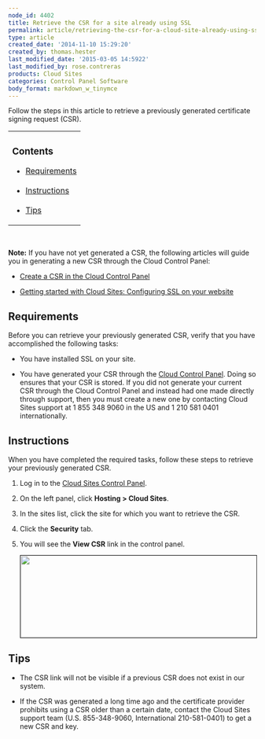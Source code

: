 ```yaml
---
node_id: 4402
title: Retrieve the CSR for a site already using SSL
permalink: article/retrieving-the-csr-for-a-cloud-site-already-using-ssl
type: article
created_date: '2014-11-10 15:29:20'
created_by: thomas.hester
last_modified_date: '2015-03-05 14:5922'
last_modified_by: rose.contreras
products: Cloud Sites
categories: Control Panel Software
body_format: markdown_w_tinymce
---
```


Follow the steps in this article to retrieve a previously generated certificate signing request (CSR).

<table>
	<tr>
		<td><h3>Contents</h3>
		<ul>
			<li><a href="#id">Requirements</a></li><br />
			<li><a href="RetrievingtheoldCSRforasiteusingSSL-Instructions">Instructions</a></li><br />
			<li><a href="RetrievingtheoldCSRforasiteusingSSL-TipsWarnings">Tips</a></li>
		</ul>
		</td>
	</tr>
</table>

<p>&nbsp;</p>

**Note:** If you have not yet generated a CSR, the following articles will guide you in generating a new CSR through the Cloud Control Panel:

- [Create a CSR in the Cloud Control Panel](http://www.rackspace.com/knowledge_center/article/create-a-csr-in-the-cloud-control-panel)

- [Getting started with Cloud Sites: Configuring SSL on your website](http://www.rackspace.com/knowledge_center/article/getting-started-with-cloud-sites-configuring-ssl-on-your-websites)


<a id="requirements"> </a>
## Requirements

Before you can retrieve your previously generated CSR, verify that you have accomplished the following tasks:

- You have installed SSL on your site. 

- You have generated your CSR through the [Cloud Control Panel](https://csrgenerator.rackspace.com/). Doing so ensures that your CSR is stored. If you did not generate your current CSR through the Cloud Control Panel and instead had one made directly through support, then you must create a new one by contacting Cloud Sites support at 1 855 348 9060 in the US and 1 210 581 0401 internationally.



<a id="RetrievingtheoldCSRforasiteusingSSL-Instructions"></a>
## Instructions

When you have completed the required tasks, follow these steps to retrieve your previously generated CSR.

1.	Log in to the [Cloud Sites Control Panel](https://manage.rackspacecloud.com).

2.	On the left panel, click **Hosting > Cloud Sites**.

3.	In the sites list, click the site for which you want to retrieve the CSR.

4.	Click the **Security** tab.

5.	You will see the **View CSR** link in the control panel.

    <img alt="" height="167" src="/knowledge_center/sites/default/files/field/image/view_csr.png" width="600" border="1" />

<a id="RetrievingtheoldCSRforasiteusingSSL-TipsWarnings"></a>
## Tips

- The CSR link will not be visible if a previous CSR does not exist in our system.

- If the CSR was generated a long time ago and the certificate provider prohibits using a CSR older than a certain date, contact the Cloud Sites support team (U.S. 855-348-9060, International 210-581-0401) to get a new CSR and key.

<p>&nbsp;</p>

